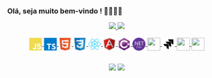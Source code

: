<h3>Olá, seja muito bem-vindo ! 🥰😊🤩😍 </h3>

<div align="center">
  <a href="https://github.com/AndradeRibeiro">
  <img height="180em" src="https://github-readme-stats.vercel.app/api?username=AndradeRibeiro&show_icons=true&theme=dracula&include_all_commits=true&count_private=true"/>
  <img height="180em" src="https://github-readme-stats.vercel.app/api/top-langs/?username=AndradeRibeiro&layout=compact&langs_count=7&theme=dracula"/>
</div>

 <div align="center" style="display: inline_block"><br>
  <img align="center" height="30" width="30" src="https://raw.githubusercontent.com/devicons/devicon/master/icons/javascript/javascript-plain.svg">
  <img align="center" height="30" width="30" src="https://raw.githubusercontent.com/devicons/devicon/master/icons/typescript/typescript-plain.svg">
  <img align="center" height="30" width="30" src="https://raw.githubusercontent.com/devicons/devicon/master/icons/html5/html5-original.svg">
  <img align="center" height="30" width="30" src="https://raw.githubusercontent.com/devicons/devicon/master/icons/css3/css3-original.svg">
     <img align="center" height="30" width="30" src="https://raw.githubusercontent.com/devicons/devicon/master/icons/react/react-original.svg">
  <img align="center" height="30" width="30" src="https://raw.githubusercontent.com/devicons/devicon/master/icons/angularjs/angularjs-original.svg">
  <img align="center" height="30" width="30" src="https://raw.githubusercontent.com/devicons/devicon/master/icons/csharp/csharp-original.svg">
  <img align="center" height="30" width="30" src="https://raw.githubusercontent.com/devicons/devicon/master/icons/dotnetcore/dotnetcore-original.svg">
  <img align="center" height="30" width="30" src="https://www.vectorlogo.zone/logos/getpostman/getpostman-icon.svg">
  <img align="center" height="30" width="30" src="https://raw.githubusercontent.com/devicons/devicon/master/icons/jira/jira-plain.svg">
  <img align="center" height="30" width="30" src="https://www.vectorlogo.zone/logos/microsoft_azure/microsoft_azure-icon.svg">
  <img align="center" height="30" width="30" src="https://www.vectorlogo.zone/logos/atlassian_bamboo/atlassian_bamboo-icon.svg"
</div>
 
  ##
 
<div> 
  <a href = "mailto:ester10andrade10@gmail.com"><img src="https://img.shields.io/badge/-Gmail-%23333?style=for-the-badge&logo=gmail&logoColor=white" target="_blank"></a>
  <a href="https://www.linkedin.com/in/ester-r-80449b136" target="_blank"><img src="https://img.shields.io/badge/-LinkedIn-%230077B5?style=for-the-badge&logo=linkedin&logoColor=white" target="_blank"></a>
</div>
